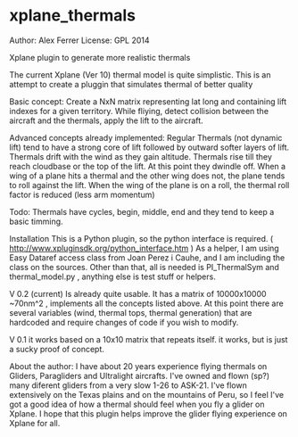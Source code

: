 xplane_thermals
===============
Author: Alex Ferrer
License: GPL 2014


Xplane plugin to generate more realistic thermals 

The current Xplane (Ver 10) thermal model is quite simplistic. This is an attempt to create a pluggin that simulates thermal of better quality

Basic concept:
Create a NxN matrix representing lat long and containing lift indexes for a given territory. 
While fliying, detect collision between the aircraft and the thermals, apply the lift to the aircraft.


Advanced concepts already implemented:
Regular Thermals (not dynamic lift) tend to have a strong core of lift followed by outward softer layers of lift. Thermals drift with the wind as they gain altitude. 
Thermals rise till they reach cloudbase or the top of the lift. At this point they dwindle off. 
When a wing of a plane hits a thermal and the other wing does not, the plane tends to roll against the lift.
When the wing of the plane is on a roll, the thermal roll factor is reduced (less arm momentum) 


Todo:
Thermals have cycles, begin, middle, end and they tend to keep a basic timming.

Installation
This is a Python plugin, so the python interface is required. ( http://www.xpluginsdk.org/python_interface.htm )
As a helper, I am using Easy Dataref access class from Joan Perez i Cauhe, and I am including the class on the sources. 
Other than that, all is needed is PI_ThermalSym and thermal_model.py , anything else is test stuff or helpers. 


V 0.2 (current) Is already quite usable. It has a matrix of 10000x10000 ~70nm^2 , implements all the concepts listed above. At this point there are several variables (wind, thermal tops, thermal generation) that are hardcoded and require changes of code if you wish to modify.

V 0.1 it works based on a 10x10 matrix that repeats itself. it works, but is just a sucky proof of concept.


About the author: 
I have about 20 years experience flying thermals on Gliders, Paragliders and Ultralight aircrafts. I've owned and flown (sp?) many diferent gliders from a very slow 1-26 to ASK-21.  I've flown extensively on the Texas plains and on the mountains of Peru, so I feel I've got a good idea of how a thermal should feel when you fly a glider on Xplane. I hope that this plugin helps improve the glider flying experience on Xplane for all. 


